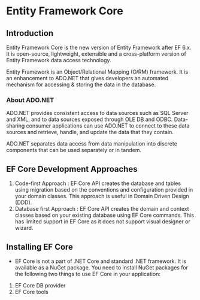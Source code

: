 # Entity Framework Core 
## Introduction
Entity Framework Core is the new version of Entity Framework after EF 6.x. It is open-source, lightweight, extensible and a cross-platform version of Entity Framework data access technology.

Entity Framework is an Object/Relational Mapping (O/RM) framework. It is an enhancement to ADO.NET that gives developers an automated mechanism for accessing & storing the data in the database.

### About ADO.NET
ADO.NET provides consistent access to data sources such as SQL Server and XML, and to data sources exposed through OLE DB and ODBC. Data-sharing consumer applications can use ADO.NET to connect to these data sources and retrieve, handle, and update the data that they contain.

ADO.NET separates data access from data manipulation into discrete components that can be used separately or in tandem. 

## EF Core Development Approaches 
1. Code-first Approach :  EF Core API creates the database and tables using migration based on the conventions and configuration provided in your domain classes. This approach is useful in Domain Driven Design (DDD).
2. Database first Approach : EF Core API creates the domain and context classes based on your existing database using EF Core commands. This has limited support in EF Core as it does not support visual designer or wizard.

## Installing EF Core 
* EF Core is not a part of .NET Core and standard .NET framework.
It is available as a NuGet package. You need to install NuGet packages for the following two things to use EF Core in your application:
1. EF Core DB provider
2. EF Core tools

